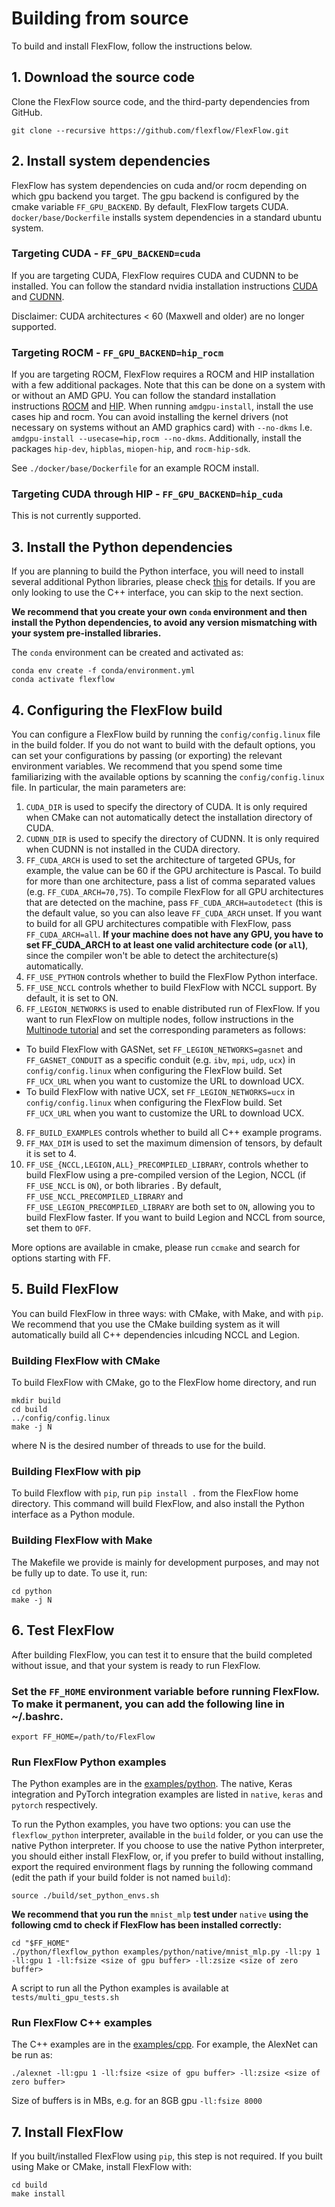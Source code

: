 # Building from source
To build and install FlexFlow, follow the instructions below.

## 1. Download the source code
Clone the FlexFlow source code, and the third-party dependencies from GitHub.
```
git clone --recursive https://github.com/flexflow/FlexFlow.git
```

## 2. Install system dependencies
FlexFlow has system dependencies on cuda and/or rocm depending on which gpu backend you target. The gpu backend is configured by the cmake variable `FF_GPU_BACKEND`. By default, FlexFlow targets CUDA. `docker/base/Dockerfile` installs system dependencies in a standard ubuntu system.

### Targeting CUDA - `FF_GPU_BACKEND=cuda`
If you are targeting CUDA, FlexFlow requires CUDA and CUDNN to be installed. You can follow the standard nvidia installation instructions [CUDA](https://docs.nvidia.com/cuda/cuda-installation-guide-linux/index.html) and [CUDNN](https://docs.nvidia.com/deeplearning/cudnn/install-guide/index.html).

Disclaimer: CUDA architectures < 60 (Maxwell and older) are no longer supported.

### Targeting ROCM - `FF_GPU_BACKEND=hip_rocm`
If you are targeting ROCM, FlexFlow requires a ROCM and HIP installation with a few additional packages. Note that this can be done on a system with or without an AMD GPU. You can follow the standard installation instructions [ROCM](https://docs.amd.com/bundle/ROCm-Installation-Guide-v5.3/page/Introduction_to_ROCm_Installation_Guide_for_Linux.html) and [HIP](https://docs.amd.com/bundle/HIP-Installation-Guide-v5.3/page/Introduction_to_HIP_Installation_Guide.html). When running `amdgpu-install`, install the use cases hip and rocm. You can avoid installing the kernel drivers (not necessary on systems without an AMD graphics card) with `--no-dkms` I.e. `amdgpu-install --usecase=hip,rocm --no-dkms`. Additionally, install the packages `hip-dev`, `hipblas`, `miopen-hip`, and `rocm-hip-sdk`.

See `./docker/base/Dockerfile` for an example ROCM install.

### Targeting CUDA through HIP - `FF_GPU_BACKEND=hip_cuda`
This is not currently supported.

## 3. Install the Python dependencies
If you are planning to build the Python interface, you will need to install several additional Python libraries, please check [this](https://github.com/flexflow/FlexFlow/blob/master/requirements.txt) for details. If you are only looking to use the C++ interface, you can skip to the next section.

**We recommend that you create your own `conda` environment and then install the Python dependencies, to avoid any version mismatching with your system pre-installed libraries.** 

The `conda` environment can be created and activated as:
```
conda env create -f conda/environment.yml
conda activate flexflow
```

## 4. Configuring the FlexFlow build
You can configure a FlexFlow build by running the `config/config.linux` file in the build folder. If you do not want to build with the default options, you can set your configurations by passing (or exporting) the relevant environment variables. We recommend that you spend some time familiarizing with the available options by scanning the `config/config.linux` file. In particular, the main parameters are:

1. `CUDA_DIR` is used to specify the directory of CUDA. It is only required when CMake can not automatically detect the installation directory of CUDA.
2. `CUDNN_DIR` is used to specify the directory of CUDNN. It is only required when CUDNN is not installed in the CUDA directory.
3. `FF_CUDA_ARCH` is used to set the architecture of targeted GPUs, for example, the value can be 60 if the GPU architecture is Pascal. To build for more than one architecture, pass a list of comma separated values (e.g. `FF_CUDA_ARCH=70,75`). To compile FlexFlow for all GPU architectures that are detected on the machine, pass `FF_CUDA_ARCH=autodetect` (this is the default value, so you can also leave `FF_CUDA_ARCH` unset. If you want to build for all GPU architectures compatible with FlexFlow, pass `FF_CUDA_ARCH=all`. **If your machine does not have any GPU, you have to set FF_CUDA_ARCH to at least one valid architecture code (or `all`)**, since the compiler won't be able to detect the architecture(s) automatically.
4. `FF_USE_PYTHON` controls whether to build the FlexFlow Python interface.
5. `FF_USE_NCCL` controls whether to build FlexFlow with NCCL support. By default, it is set to ON.
6. `FF_LEGION_NETWORKS` is used to enable distributed run of FlexFlow. If you want to run FlexFlow on multiple nodes, follow instructions in the [Multinode tutorial](https://flexflow.readthedocs.io/en/latest/multinode.html) and set the corresponding parameters as follows:
* To build FlexFlow with GASNet, set `FF_LEGION_NETWORKS=gasnet` and `FF_GASNET_CONDUIT` as a specific conduit (e.g. `ibv`, `mpi`, `udp`, `ucx`) in `config/config.linux` when configuring the FlexFlow build. Set `FF_UCX_URL` when you want to customize the URL to download UCX.
* To build FlexFlow with native UCX, set `FF_LEGION_NETWORKS=ucx` in `config/config.linux` when configuring the FlexFlow build. Set `FF_UCX_URL` when you want to customize the URL to download UCX.
8. `FF_BUILD_EXAMPLES` controls whether to build all C++ example programs.
9. `FF_MAX_DIM` is used to set the maximum dimension of tensors, by default it is set to 4. 
10. `FF_USE_{NCCL,LEGION,ALL}_PRECOMPILED_LIBRARY`, controls whether to build FlexFlow using a pre-compiled version of the Legion, NCCL (if `FF_USE_NCCL` is `ON`), or both libraries . By default, `FF_USE_NCCL_PRECOMPILED_LIBRARY` and `FF_USE_LEGION_PRECOMPILED_LIBRARY` are both set to `ON`, allowing you to build FlexFlow faster. If you want to build Legion and NCCL from source, set them to `OFF`.

More options are available in cmake, please run `ccmake` and search for options starting with FF. 

## 5. Build FlexFlow
You can build FlexFlow in three ways: with CMake, with Make, and with `pip`. We recommend that you use the CMake building system as it will automatically build all C++ dependencies inlcuding NCCL and Legion. 

### Building FlexFlow with CMake
To build FlexFlow with CMake, go to the FlexFlow home directory, and run
```
mkdir build
cd build
../config/config.linux
make -j N
```
where N is the desired number of threads to use for the build.

### Building FlexFlow with pip
To build Flexflow with `pip`, run `pip install .` from the FlexFlow home directory. This command will build FlexFlow, and also install the Python interface as a Python module.

### Building FlexFlow with Make
The Makefile we provide is mainly for development purposes, and may not be fully up to date. To use it, run:
```
cd python
make -j N
```

## 6. Test FlexFlow
After building FlexFlow, you can test it to ensure that the build completed without issue, and that your system is ready to run FlexFlow.

### Set the `FF_HOME` environment variable before running FlexFlow. To make it permanent, you can add the following line in ~/.bashrc.
```
export FF_HOME=/path/to/FlexFlow
```

### Run FlexFlow Python examples
The Python examples are in the [examples/python](https://github.com/flexflow/FlexFlow/tree/master/examples/python). The native, Keras integration and PyTorch integration examples are listed in `native`, `keras` and `pytorch` respectively.

To run the Python examples, you have two options: you can use the `flexflow_python` interpreter, available in the `build` folder, or you can use the native Python interpreter. If you choose to use the native Python interpreter, you should either install FlexFlow, or, if you prefer to build without installing, export the required environment flags by running the following command (edit the path if your build folder is not named `build`):

```
source ./build/set_python_envs.sh
```

**We recommend that you run the** `mnist_mlp` **test under** `native` **using the following cmd to check if FlexFlow has been installed correctly:**

```
cd "$FF_HOME"
./python/flexflow_python examples/python/native/mnist_mlp.py -ll:py 1 -ll:gpu 1 -ll:fsize <size of gpu buffer> -ll:zsize <size of zero buffer>
```
A script to run all the Python examples is available at `tests/multi_gpu_tests.sh`

### Run FlexFlow C++ examples

The C++ examples are in the [examples/cpp](https://github.com/flexflow/FlexFlow/tree/master/examples/cpp). 
For example, the AlexNet can be run as:
```
./alexnet -ll:gpu 1 -ll:fsize <size of gpu buffer> -ll:zsize <size of zero buffer>
``` 

Size of buffers is in MBs, e.g. for an 8GB gpu `-ll:fsize 8000`

## 7. Install FlexFlow
If you built/installed FlexFlow using `pip`, this step is not required. If you built using Make or CMake, install FlexFlow with:
```
cd build
make install
```
